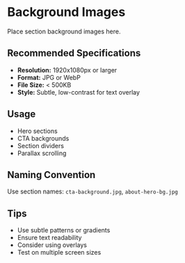 # Background Images

Place section background images here.

## Recommended Specifications
- **Resolution:** 1920x1080px or larger
- **Format:** JPG or WebP
- **File Size:** < 500KB
- **Style:** Subtle, low-contrast for text overlay

## Usage
- Hero sections
- CTA backgrounds
- Section dividers
- Parallax scrolling

## Naming Convention
Use section names: `cta-background.jpg`, `about-hero-bg.jpg`

## Tips
- Use subtle patterns or gradients
- Ensure text readability
- Consider using overlays
- Test on multiple screen sizes
